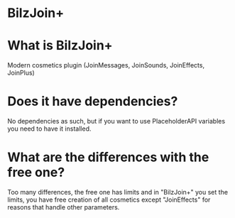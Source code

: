 # BilzJoin+

# What is BilzJoin+
Modern cosmetics plugin (JoinMessages, JoinSounds, JoinEffects, JoinPlus)

# Does it have dependencies?
No dependencies as such, but if you want to use PlaceholderAPI variables you need to have it installed.

# What are the differences with the free one?
Too many differences, the free one has limits and in "BilzJoin+" you set the limits, you have free creation of all cosmetics except "JoinEffects" for reasons that handle other parameters.